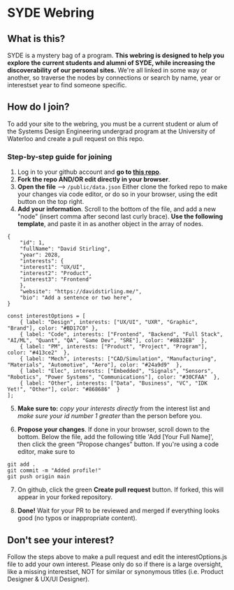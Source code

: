 # SYDE Webring

## What is this?
SYDE is a mystery bag of a program. **This webring is designed to help you explore the current students and alumni of SYDE, while increasing the discoverability of our personal sites.** We're all linked in some way or another, so traverse the nodes by connections or search by name, year or interestset year to find someone specific. 

## How do I join?
To add your site to the webring, you must be a current student or alum of the Systems Design Engineering undergrad program at the University of Waterloo and create a pull request on this repo.

### Step-by-step guide for joining
1. Log in to your github account and **go to [this repo](https://github.com/DBStirling/syde-webring)**.
2. **Fork the repo AND/OR edit directly in your browser**.
3. **Open the file** --> ```/public/data.json``` Either clone the forked repo to make your changes via code editor, or do so in your browser, using the edit button on the top right. 
4. **Add your information**. Scroll to the bottom of the file, and add a new "node" (insert comma after second last curly brace). **Use the following template**, and paste it in as another object in the array of nodes.
```
{
    "id": 1,
    "fullName": "David Stirling",
    "year": 2028,
    "interests": {
    "interest1": "UX/UI",
    "interest2": "Product",
    "interest3": "Frontend"
    },
    "website": "https://davidstirling.me/",
    "bio": "Add a sentence or two here",
}
```
```
const interestOptions = [
    { label: "Design", interests: ["UX/UI", "UXR", "Graphic", "Brand"], color: "#BD17C0" },
    { label: "Code", interests: ["Frontend", "Backend", "Full Stack", "AI/ML", "Quant", "QA", "Game Dev", "SRE"], color: "#8B32EB"  },
    { label: "PM", interests: ["Product", "Project", "Program"], color: "#413ce2"  },
    { label: "Mech", interests: ["CAD/Simulation", "Manufacturing", "Materials", "Automotive", "Aero"], color: "#24a9d9"  },
    { label: "Elec", interests: ["Embedded", "Signals", "Sensors", "Robotics", "Power Systems", "Communications"], color: "#30CFAA"  },
    { label: "Other", interests: ["Data", "Business", "VC", "IDK Yet!", "Other"], color: "#868686"  }
];
```
5. **Make sure to:** *copy your interests directly* from the interest list and *make sure your id number 1 greater* than the person before you.

6. **Propose your changes**. If done in your browser, scroll down to the bottom. Below the file, add the following title 'Add [Your Full Name]', then click the green “Propose changes” button. If you're using a code editor, make sure to 
```
git add . 
git commit -m "Added profile!"
git push origin main
```

7. On github, click the green **Create pull request** button. If forked, this will appear in your forked repository. 

8. **Done!** Wait for your PR to be reviewed and merged if everything looks good (no typos or inappropriate content).

## Don't see your interest?
Follow the steps above to make a pull request and edit the interestOptions.js file to add your own interest. Please only do so if there is a large oversight, like a missing interestset, NOT for similar or synonymous titles (i.e. Product Designer & UX/UI Designer).
